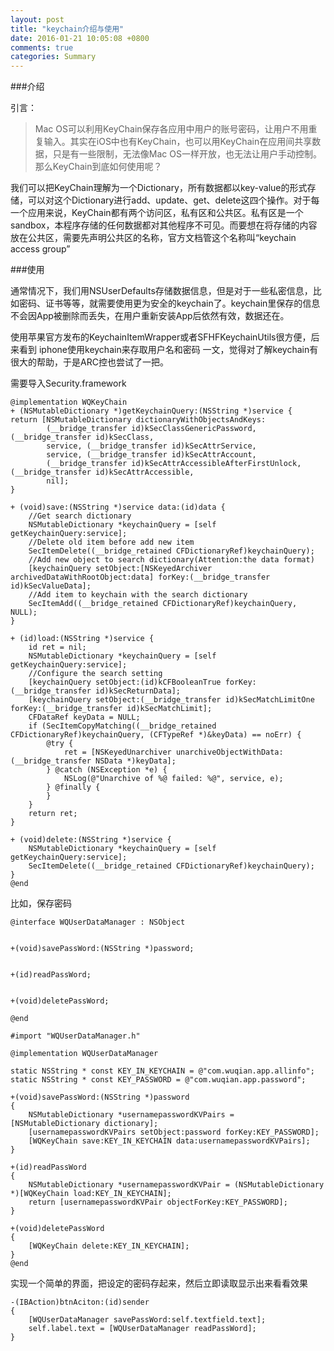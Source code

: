 ```yaml
---
layout: post
title: "keychain介绍与使用"
date: 2016-01-21 10:05:08 +0800
comments: true
categories: Summary
---
```



###介绍

引言：
>Mac OS可以利用KeyChain保存各应用中用户的账号密码，让用户不用重复输入。其实在iOS中也有KeyChain，也可以用KeyChain在应用间共享数据，只是有一些限制，无法像Mac OS一样开放，也无法让用户手动控制。那么KeyChain到底如何使用呢？



我们可以把KeyChain理解为一个Dictionary，所有数据都以key-value的形式存储，可以对这个Dictionary进行add、update、get、delete这四个操作。对于每一个应用来说，KeyChain都有两个访问区，私有区和公共区。私有区是一个sandbox，本程序存储的任何数据都对其他程序不可见。而要想在将存储的内容放在公共区，需要先声明公共区的名称，官方文档管这个名称叫“keychain access group”


###使用

通常情况下，我们用NSUserDefaults存储数据信息，但是对于一些私密信息，比如密码、证书等等，就需要使用更为安全的keychain了。keychain里保存的信息不会因App被删除而丢失，在用户重新安装App后依然有效，数据还在。




使用苹果官方发布的KeychainItemWrapper或者SFHFKeychainUtils很方便，后来看到 iphone使用keychain来存取用户名和密码 一文，觉得对了解keychain有很大的帮助，于是ARC控也尝试了一把。


需要导入Security.framework

	@implementation WQKeyChain
	+ (NSMutableDictionary *)getKeychainQuery:(NSString *)service {
	return [NSMutableDictionary dictionaryWithObjectsAndKeys:
	        (__bridge_transfer id)kSecClassGenericPassword,(__bridge_transfer id)kSecClass,
	        service, (__bridge_transfer id)kSecAttrService,
	        service, (__bridge_transfer id)kSecAttrAccount,
	        (__bridge_transfer id)kSecAttrAccessibleAfterFirstUnlock,(__bridge_transfer id)kSecAttrAccessible,
	        nil];
	}
	
	+ (void)save:(NSString *)service data:(id)data {
	    //Get search dictionary
	    NSMutableDictionary *keychainQuery = [self getKeychainQuery:service];
	    //Delete old item before add new item
	    SecItemDelete((__bridge_retained CFDictionaryRef)keychainQuery);
	    //Add new object to search dictionary(Attention:the data format)
	    [keychainQuery setObject:[NSKeyedArchiver archivedDataWithRootObject:data] forKey:(__bridge_transfer id)kSecValueData];
	    //Add item to keychain with the search dictionary
	    SecItemAdd((__bridge_retained CFDictionaryRef)keychainQuery, NULL);
	}
	
	+ (id)load:(NSString *)service {
	    id ret = nil;
	    NSMutableDictionary *keychainQuery = [self getKeychainQuery:service];
	    //Configure the search setting
	    [keychainQuery setObject:(id)kCFBooleanTrue forKey:(__bridge_transfer id)kSecReturnData];
	    [keychainQuery setObject:(__bridge_transfer id)kSecMatchLimitOne forKey:(__bridge_transfer id)kSecMatchLimit];
	    CFDataRef keyData = NULL;
	    if (SecItemCopyMatching((__bridge_retained CFDictionaryRef)keychainQuery, (CFTypeRef *)&keyData) == noErr) {
	        @try {
	            ret = [NSKeyedUnarchiver unarchiveObjectWithData:(__bridge_transfer NSData *)keyData];
	        } @catch (NSException *e) {
	            NSLog(@"Unarchive of %@ failed: %@", service, e);
	        } @finally {
	        }
	    }
	    return ret;
	}
	
	+ (void)delete:(NSString *)service {
	    NSMutableDictionary *keychainQuery = [self getKeychainQuery:service];
	    SecItemDelete((__bridge_retained CFDictionaryRef)keychainQuery);
	}
	@end

比如，保存密码


	@interface WQUserDataManager : NSObject
	
	
	+(void)savePassWord:(NSString *)password;
	
	
	+(id)readPassWord;
	
	
	+(void)deletePassWord;
	
	@end
	
	#import "WQUserDataManager.h"
	
	@implementation WQUserDataManager
	
	static NSString * const KEY_IN_KEYCHAIN = @"com.wuqian.app.allinfo";
	static NSString * const KEY_PASSWORD = @"com.wuqian.app.password";
	
	+(void)savePassWord:(NSString *)password
	{
	    NSMutableDictionary *usernamepasswordKVPairs = [NSMutableDictionary dictionary];
	    [usernamepasswordKVPairs setObject:password forKey:KEY_PASSWORD];
	    [WQKeyChain save:KEY_IN_KEYCHAIN data:usernamepasswordKVPairs];
	}
	
	+(id)readPassWord
	{
	    NSMutableDictionary *usernamepasswordKVPair = (NSMutableDictionary *)[WQKeyChain load:KEY_IN_KEYCHAIN];
	    return [usernamepasswordKVPair objectForKey:KEY_PASSWORD];
	}
	
	+(void)deletePassWord
	{
	    [WQKeyChain delete:KEY_IN_KEYCHAIN];
	}
	@end
 
实现一个简单的界面，把设定的密码存起来，然后立即读取显示出来看看效果
 
	-(IBAction)btnAciton:(id)sender
	{
	    [WQUserDataManager savePassWord:self.textfield.text];
	    self.label.text = [WQUserDataManager readPassWord];
	}


